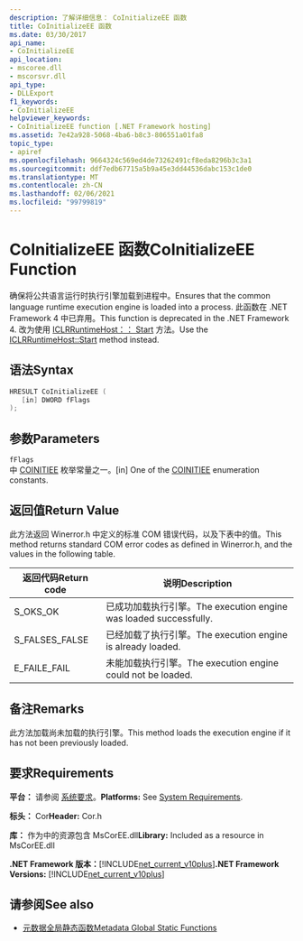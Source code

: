 ```yaml
---
description: 了解详细信息： CoInitializeEE 函数
title: CoInitializeEE 函数
ms.date: 03/30/2017
api_name:
- CoInitializeEE
api_location:
- mscoree.dll
- mscorsvr.dll
api_type:
- DLLExport
f1_keywords:
- CoInitializeEE
helpviewer_keywords:
- CoInitializeEE function [.NET Framework hosting]
ms.assetid: 7e42a928-5068-4ba6-b8c3-806551a01fa8
topic_type:
- apiref
ms.openlocfilehash: 9664324c569ed4de73262491cf8eda8296b3c3a1
ms.sourcegitcommit: ddf7edb67715a5b9a45e3dd44536dabc153c1de0
ms.translationtype: MT
ms.contentlocale: zh-CN
ms.lasthandoff: 02/06/2021
ms.locfileid: "99799819"
---
```

# <a name="coinitializeee-function"></a><span data-ttu-id="ad705-103">CoInitializeEE 函数</span><span class="sxs-lookup"><span data-stu-id="ad705-103">CoInitializeEE Function</span></span>

<span data-ttu-id="ad705-104">确保将公共语言运行时执行引擎加载到进程中。</span><span class="sxs-lookup"><span data-stu-id="ad705-104">Ensures that the common language runtime execution engine is loaded into a process.</span></span> <span data-ttu-id="ad705-105">此函数在 .NET Framework 4 中已弃用。</span><span class="sxs-lookup"><span data-stu-id="ad705-105">This function is deprecated in the .NET Framework 4.</span></span> <span data-ttu-id="ad705-106">改为使用 [ICLRRuntimeHost：： Start](iclrruntimehost-start-method.md) 方法。</span><span class="sxs-lookup"><span data-stu-id="ad705-106">Use the [ICLRRuntimeHost::Start](iclrruntimehost-start-method.md) method instead.</span></span>  
  
## <a name="syntax"></a><span data-ttu-id="ad705-107">语法</span><span class="sxs-lookup"><span data-stu-id="ad705-107">Syntax</span></span>  
  
```cpp  
HRESULT CoInitializeEE (  
   [in] DWORD fFlags  
);  
```  
  
## <a name="parameters"></a><span data-ttu-id="ad705-108">参数</span><span class="sxs-lookup"><span data-stu-id="ad705-108">Parameters</span></span>  

 `fFlags`  
 <span data-ttu-id="ad705-109">中 [COINITIEE](../metadata/coinitiee-enumeration.md) 枚举常量之一。</span><span class="sxs-lookup"><span data-stu-id="ad705-109">[in] One of the [COINITIEE](../metadata/coinitiee-enumeration.md) enumeration constants.</span></span>  
  
## <a name="return-value"></a><span data-ttu-id="ad705-110">返回值</span><span class="sxs-lookup"><span data-stu-id="ad705-110">Return Value</span></span>  

 <span data-ttu-id="ad705-111">此方法返回 Winerror.h 中定义的标准 COM 错误代码，以及下表中的值。</span><span class="sxs-lookup"><span data-stu-id="ad705-111">This method returns standard COM error codes as defined in Winerror.h, and the values in the following table.</span></span>  
  
|<span data-ttu-id="ad705-112">返回代码</span><span class="sxs-lookup"><span data-stu-id="ad705-112">Return code</span></span>|<span data-ttu-id="ad705-113">说明</span><span class="sxs-lookup"><span data-stu-id="ad705-113">Description</span></span>|  
|-----------------|-----------------|  
|<span data-ttu-id="ad705-114">S_OK</span><span class="sxs-lookup"><span data-stu-id="ad705-114">S_OK</span></span>|<span data-ttu-id="ad705-115">已成功加载执行引擎。</span><span class="sxs-lookup"><span data-stu-id="ad705-115">The execution engine was loaded successfully.</span></span>|  
|<span data-ttu-id="ad705-116">S_FALSE</span><span class="sxs-lookup"><span data-stu-id="ad705-116">S_FALSE</span></span>|<span data-ttu-id="ad705-117">已经加载了执行引擎。</span><span class="sxs-lookup"><span data-stu-id="ad705-117">The execution engine is already loaded.</span></span>|  
|<span data-ttu-id="ad705-118">E_FAIL</span><span class="sxs-lookup"><span data-stu-id="ad705-118">E_FAIL</span></span>|<span data-ttu-id="ad705-119">未能加载执行引擎。</span><span class="sxs-lookup"><span data-stu-id="ad705-119">The execution engine could not be loaded.</span></span>|  
  
## <a name="remarks"></a><span data-ttu-id="ad705-120">备注</span><span class="sxs-lookup"><span data-stu-id="ad705-120">Remarks</span></span>  

 <span data-ttu-id="ad705-121">此方法加载尚未加载的执行引擎。</span><span class="sxs-lookup"><span data-stu-id="ad705-121">This method loads the execution engine if it has not been previously loaded.</span></span>  
  
## <a name="requirements"></a><span data-ttu-id="ad705-122">要求</span><span class="sxs-lookup"><span data-stu-id="ad705-122">Requirements</span></span>  

 <span data-ttu-id="ad705-123">**平台：** 请参阅 [系统要求](../../get-started/system-requirements.md)。</span><span class="sxs-lookup"><span data-stu-id="ad705-123">**Platforms:** See [System Requirements](../../get-started/system-requirements.md).</span></span>  
  
 <span data-ttu-id="ad705-124">**标头：** Cor</span><span class="sxs-lookup"><span data-stu-id="ad705-124">**Header:** Cor.h</span></span>  
  
 <span data-ttu-id="ad705-125">**库：** 作为中的资源包含 MsCorEE.dll</span><span class="sxs-lookup"><span data-stu-id="ad705-125">**Library:** Included as a resource in MsCorEE.dll</span></span>  
  
 <span data-ttu-id="ad705-126">**.NET Framework 版本：**[!INCLUDE[net_current_v10plus](../../../../includes/net-current-v10plus-md.md)]</span><span class="sxs-lookup"><span data-stu-id="ad705-126">**.NET Framework Versions:** [!INCLUDE[net_current_v10plus](../../../../includes/net-current-v10plus-md.md)]</span></span>  
  
## <a name="see-also"></a><span data-ttu-id="ad705-127">请参阅</span><span class="sxs-lookup"><span data-stu-id="ad705-127">See also</span></span>

- [<span data-ttu-id="ad705-128">元数据全局静态函数</span><span class="sxs-lookup"><span data-stu-id="ad705-128">Metadata Global Static Functions</span></span>](../metadata/metadata-global-static-functions.md)
